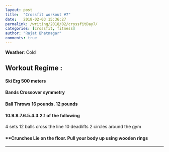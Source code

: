 ```yaml
---
layout: post
title:  "Crossfit workout #7"
date:   2018-02-03 15:36:27
permalink: /writing/2018/02/crossfitDay7/
categories: [crossfit, fitness]
author: "Rajat Bhatnagar"
comments: true
---
```


**Weather**: Cold

Workout Regime :
-------------

#### **Ski Erg** 500 meters

#### **Bands Crossover symmetry**

#### **Ball Throws** 16 pounds. 12 pounds

#### **10.9.8.7.6.5.4.3.2.1 of the following**
4 sets
12 balls cross the line
10 deadlifts
2 circles around the gym


#### **Crunches Lie on the floor. Pull your body up using wooden rings

----------